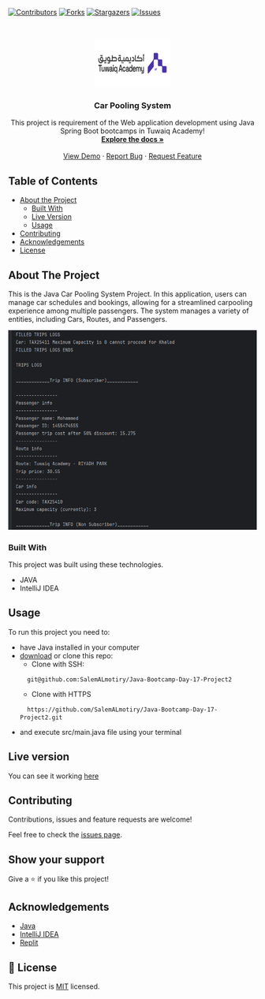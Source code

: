 <!--
*** Thanks for checking out this README Template. If you have a suggestion that would
*** make this better, please fork the repo and create a pull request or simply open
*** an issue with the tag "enhancement".
*** Thanks again! Now go create something AMAZING! :D
-->

<!-- PROJECT SHIELDS -->
<!--
*** I'm using markdown "reference style" links for readability.
*** Reference links are enclosed in brackets [ ] instead of parentheses ( ).
*** See the bottom of this document for the declaration of the reference variables
*** for contributors-url, forks-url, etc. This is an optional, concise syntax you may use.
*** https://www.markdownguide.org/basic-syntax/#reference-style-links
-->
[![Contributors][contributors-shield]][contributors-url]
[![Forks][forks-shield]][forks-url]
[![Stargazers][stars-shield]][stars-url]
[![Issues][issues-shield]][issues-url]

<!-- PROJECT LOGO -->
<br />
<p align="center">
  <a href="">
<img src="images/tuwaiq.png" alt="logo" width="152" height="100">
  </a>

<h3 align="center">Car Pooling System</h3>

  <p align="center">
    This project is requirement of the Web application development using Java Spring Boot bootcamps in Tuwaiq Academy!
    <br />
    <a href="https://github.com/salemALmotiry/Java-Bootcamp-Day-17-Project2"><strong>Explore the docs »</strong></a>
    <br />
    <br />
    <a href="https://replit.com/@salmotiry/Java-Bootcamp-Day-17-Project2">View Demo</a>
    ·
    <a href="https://github.com/salemALmotiry/Java-Bootcamp-Day-17-Project2/issues">Report Bug</a>
    ·
    <a href="https://github.com/salemALmotiry/Java-Bootcamp-Day-17-Project2/issues">Request Feature</a>
  </p>


<!-- TABLE OF CONTENTS -->
## Table of Contents

* [About the Project](#about-the-project)
    * [Built With](#built-with)
    * [Live Version](#live-version)
    * [Usage](#usage)
* [Contributing](#Contributing)
* [Acknowledgements](#acknowledgements)
* [License](#license)

<!-- ABOUT THE PROJECT -->
## About The Project
This is the Java Car Pooling System Project. In this application, users can manage car schedules and bookings, 
allowing for a streamlined carpooling experience among multiple passengers.
The system manages a variety of entities, including Cars, Routes, and Passengers.

[![Product Name Screen Shot][product-screenshot]](https://replit.com/@salmotiry/Java-Bootcamp-Day-17-Project2)


### Built With
This project was built using these technologies.
* JAVA
* IntelliJ IDEA


<!-- ABOUT THE PROJECT -->
## Usage

To run this project you need to:
* have Java installed in your computer
* [download](https://github.com/SalemAlmotiry/Java-Bootcamp-Day-17-Project2/archive/master.zip) or clone this repo:
    - Clone with SSH:
  ```
    git@github.com:SalemALmotiry/Java-Bootcamp-Day-17-Project2
  ```
    - Clone with HTTPS
  ```
    https://github.com/SalemALmotiry/Java-Bootcamp-Day-17-Project2.git
  ```
* and execute src/main.java file using your terminal

<!-- LIVE VERSION -->
## Live version

You can see it working [here](https://replit.com/@salmotiry/Java-Bootcamp-Day-17-Project2)


<!-- Contributing -->

## Contributing

Contributions, issues and feature requests are welcome!

Feel free to check the [issues page](https://github.com/salemALmotiry/Java-Bootcamp-Day-17-Project2/issues).

## Show your support

Give a :star: if you like this project!


<!-- ACKNOWLEDGEMENTS -->
## Acknowledgements
* [Java](https://www.java.com/en/)
* [IntelliJ IDEA](https://www.jetbrains.com/idea)
* [Replit](https://replit.com/)

<!-- MARKDOWN LINKS & IMAGES -->
<!-- https://www.markdownguide.org/basic-syntax/#reference-style-links -->
[contributors-shield]: https://img.shields.io/github/contributors/salemALmotiry/Java-Bootcamp-Day-17-Project2.svg?style=flat-square
[contributors-url]:https://github.com/salemALmotiry/Java-Bootcamp-Day-17-Project2/graphs/contributors
[forks-shield]: https://img.shields.io/github/forks/salemALmotiry/Java-Bootcamp-Day-17-Project2.svg?style=flat-square
[forks-url]: https://github.com/salemALmotiry/Java-Bootcamp-Day-17-Project2/network/members
[stars-shield]: https://img.shields.io/github/stars/salemALmotiry/Java-Bootcamp-Day-17-Project2.svg?style=flat-square
[stars-url]: https://github.com/salemALmotiry/Java-Bootcamp-Day-17-Project2/stargazers
[issues-shield]: https://img.shields.io/github/issues/salemALmotiry/Java-Bootcamp-Day-17-Project2.svg?style=flat-square
[issues-url]: https://github.com/salemALmotiry/Java-Bootcamp-Day-17-Project2/graphs/contributors
[product-screenshot]: images/CarPoolingSystem.png

<!-- License -->

## 📝 License

This project is [MIT](https://opensource.org/licenses/MIT) licensed.
